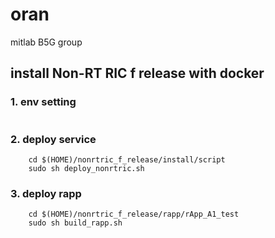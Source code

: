 # oran
mitlab B5G group

## install Non-RT RIC f release with docker 
### 1. env setting
```

```
### 2. deploy service
```
    cd $(HOME)/nonrtric_f_release/install/script
    sudo sh deploy_nonrtric.sh 
```
### 3. deploy rapp
```
    cd $(HOME)/nonrtric_f_release/rapp/rApp_A1_test
    sudo sh build_rapp.sh